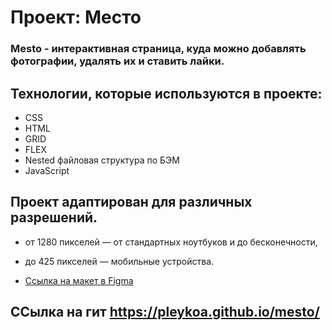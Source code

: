 # Проект: Место

### Mesto - интерактивная страница, куда можно добавлять фотографии, удалять их и ставить лайки.

## Технологии, которые используются в проекте:
* CSS
* HTML
* GRID
* FLEX
* Nested файловая структура по БЭМ
* JavaScript


## Проект адаптирован для различных разрешений.
* от 1280 пикселей — от стандартных ноутбуков и до бесконечности,
* до 425 пикселей — мобильные устройства.


* [Ссылка на макет в Figma](https://www.figma.com/file/2cn9N9jSkmxD84oJik7xL7/JavaScript.-Sprint-4?node-id=0%3A1)


## ССылка на гит https://pleykoa.github.io/mesto/
